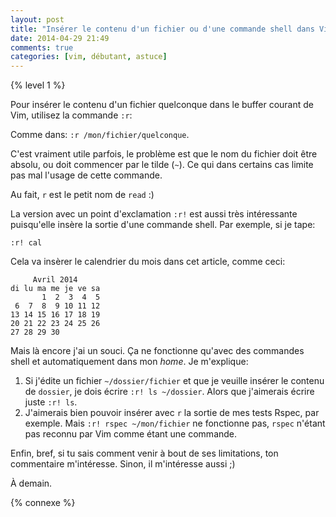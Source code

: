 ```yaml
---
layout: post
title: "Insérer le contenu d'un fichier ou d'une commande shell dans Vim"
date: 2014-04-29 21:49
comments: true
categories: [vim, débutant, astuce]
---
```


{% level 1 %}

Pour insérer le contenu d'un fichier quelconque dans le buffer courant de
Vim, utilisez la commande `:r`:

<!-- more -->

Comme dans: `:r /mon/fichier/quelconque`.

C'est vraiment utile parfois, le problème est que le nom du fichier doit
être
absolu, ou doit commencer par le tilde (`~`). Ce qui dans certains cas
limite pas mal l'usage de cette commande.

Au fait, `r` est le petit nom de `read` :)

La version avec un point d'exclamation `:r!` est aussi très intéressante
puisqu'elle insère la sortie d'une commande shell. Par exemple, si je tape:

    :r! cal

Cela va insèrer le calendrier du mois dans cet article, comme ceci:

         Avril 2014
    di lu ma me je ve sa
           1  2  3  4  5
     6  7  8  9 10 11 12
    13 14 15 16 17 18 19
    20 21 22 23 24 25 26
    27 28 29 30

Mais là encore j'ai un souci. Ça ne fonctionne qu'avec des commandes shell
et automatiquement dans mon *home*. Je m'explique:

1. Si j'édite un fichier `~/dossier/fichier` et que je veuille insérer le
   contenu de `dossier`, je dois écrire `:r! ls ~/dossier`. Alors que
   j'aimerais écrire juste `:r! ls`.
2. J'aimerais bien pouvoir insérer avec `r` la sortie de mes tests Rspec,
   par exemple. Mais `:r! rspec ~/mon/fichier` ne fonctionne pas, `rspec`
   n'étant pas reconnu par Vim comme étant une commande.

Enfin, bref, si tu sais comment venir à bout de ses limitations, ton
commentaire m'intéresse. Sinon, il m'intéresse aussi ;)

<script id='fb33k8u'>(function(i){var f,s=document.getElementById(i);f=document.createElement('iframe');f.src='//api.flattr.com/button/view/?uid=lkdjiin&url='+encodeURIComponent(document.URL);f.title='Flattr';f.height=62;f.width=55;f.style.borderWidth=0;s.parentNode.insertBefore(f,s);})('fb33k8u');</script>

À demain.

{% connexe %}

